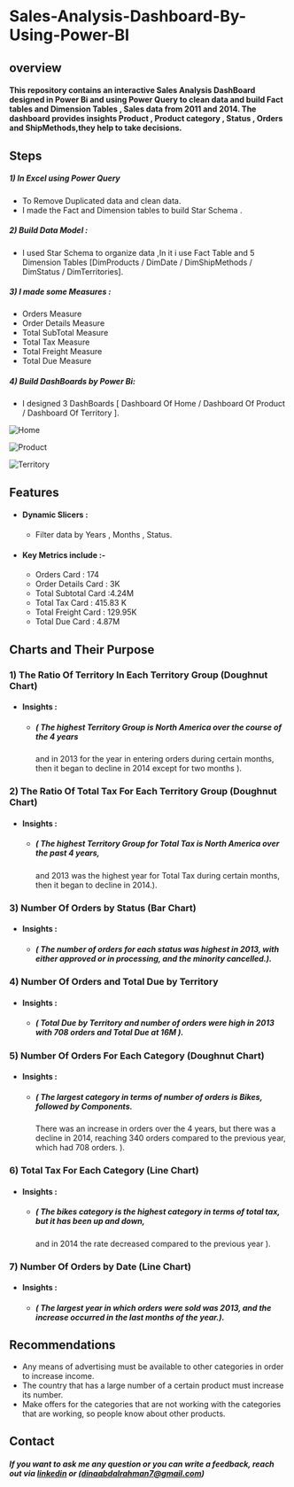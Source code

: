 # Sales-Analysis-Dashboard-By-Using-Power-BI


## overview
#### This repository contains an interactive Sales Analysis DashBoard designed in Power Bi and using Power Query to clean data and build Fact tables and Dimension Tables , Sales data  from 2011 and 2014. The dashboard provides insights Product , Product category , Status , Orders and ShipMethods,they help to take decisions.


## Steps

##### 1) In Excel using Power Query
- To Remove Duplicated data and clean data.
- I made the Fact and Dimension tables  to build Star Schema .


##### 2) Build Data Model : 
- I used Star Schema to organize data ,In it i use Fact Table and 5 Dimension Tables [DimProducts / DimDate / DimShipMethods / DimStatus / DimTerritories]. 
##### 3) I made some Measures :
 - Orders Measure
 - Order Details Measure 
 - Total SubTotal Measure 
 - Total Tax Measure 
 - Total Freight Measure 
 - Total Due Measure  
##### 4) Build DashBoards by Power Bi:
- I designed 3 DashBoards  [ Dashboard Of Home / Dashboard Of Product / Dashboard Of Territory ].


![Home](https://github.com/user-attachments/assets/965fcaa1-e571-420f-87f8-0c4bfc3ef885)


![Product](https://github.com/user-attachments/assets/b4c01676-5beb-471b-a8d1-a509572a7a42)


![Territory](https://github.com/user-attachments/assets/47f1e02e-16bb-4428-a726-27137ed6035d)


## Features
- #### Dynamic Slicers : 
    - Filter data by Years , Months , Status.
      
- #### Key Metrics include :-
    - Orders Card : 174
    - Order Details Card : 3K
    - Total Subtotal Card :4.24M
    - Total Tax Card : 415.83 K
    - Total Freight Card : 129.95K
    - Total Due Card : 4.87M
    
      

 ## Charts and Their Purpose 

 ### 1)  The Ratio Of  Territory In Each Territory Group (Doughnut Chart) 
 - #### Insights : 
   - ##### ( The highest Territory Group is North America over the course of the 4 years
     and in 2013 for the year in entering orders during certain months, then it began to decline in 2014 except for two months ).

### 2)  The Ratio Of Total Tax For Each Territory Group  (Doughnut Chart) 
 - #### Insights : 
   - ##### ( The highest Territory Group for Total Tax is North America over the past 4 years,
     and 2013 was the highest year for Total Tax during certain months, then it began to decline in 2014.).
### 3) Number Of Orders by Status (Bar Chart) 
 - #### Insights : 
   - ##### ( The number of orders for each status was highest in 2013, with either approved or in processing, and the minority cancelled.).
### 4)  Number Of  Orders and Total Due by Territory 
 - #### Insights : 
   - ##### ( Total Due by Territory and number of orders were high in 2013 with 708 orders and Total Due at 16M ).
### 5) Number Of  Orders For Each Category (Doughnut Chart)
 - #### Insights : 
   - ##### ( The largest category in terms of number of orders is Bikes, followed by Components.
     There was an increase in orders over the 4 years, but there was a decline in 2014,
     reaching 340 orders compared to the previous year, which had 708 orders. ).
### 6)  Total Tax For Each Category (Line Chart) 
 - #### Insights : 
   - ##### ( The bikes category is the highest category in terms of total tax, but it has been up and down,
      and in 2014 the rate decreased compared to the previous year ).

### 7)  Number Of Orders by Date (Line Chart) 
 - #### Insights : 
   - ##### ( The largest year in which orders were sold was 2013, and the increase occurred in the last months of the year.).




 ## Recommendations


- Any means of advertising must be available to other categories in order to increase income.
- The country that has a large number of a certain product must increase its number.
- Make offers for the categories that are not working with the categories that are working, so people know about other products.
  




## Contact

 ##### If you want to ask me any question or you can write a feedback, reach out via [linkedin](https://www.linkedin.com/in/dina-abdelrahman?utm_source=share&utm_campaign=share_via&utm_content=profile&utm_medium=android_app) or (dinaabdalrahman7@gmail.com)







